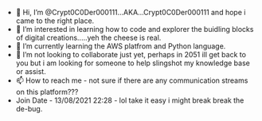- 👋 Hi, I’m @Crypt0C0Der000111...AKA...Crypt0C0Der000111 and hope i came to the right place.
- 👀 I’m interested in learning how to code and explorer the buidling blocks of digital creations.....yeh the cheese is real.
- 🌱 I’m currently learning the AWS platfrom and Python language.
- 💞️ I’m not looking to collaborate just yet, perhaps in 2051 ill get back to you but i am looking for someone to help slingshot my knowledge base or assist.
- 📫 How to reach me - not sure if there are any communication streams on this platform???
- Join Date - 13/08/2021 22:28 - lol take it easy i might break break the de-bug.

<!---
Crypt0C0Der000111/Crypt0C0Der000111 is a ✨ special ✨ repository because its `README.md` (this file) appears on your GitHub profile.
You can click the Preview link to take a look at your changes.
--->
